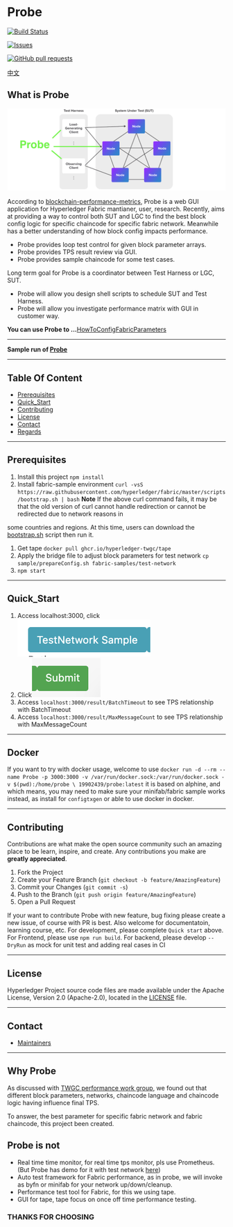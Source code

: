 # Probe

[![Build Status](https://dev.azure.com/yy19902439/yy19902439/_apis/build/status/SamYuan1990.Probe?branchName=main)](https://dev.azure.com/yy19902439/yy19902439/_build/latest?definitionId=8&branchName=main)

[![Issues](https://img.shields.io/github/issues/SamYuan1990/Probe?color=0088ff)](https://github.com/SamYuan1990/Probe/issues)

[![GitHub pull requests](https://img.shields.io/github/issues-pr/SamYuan1990/Probe?color=0088ff)](https://github.com/SamYuan1990/Probe/pulls)

[中文](README_ZH.MD)


## What is Probe

![Probe](/doc/Probe.png)

According to [blockchain-performance-metrics](https://www.hyperledger.org/learn/publications/blockchain-performance-metrics), Probe is a web GUI application for Hyperledger Fabric mantianer, user, research. Recently, aims at providing a way to control both SUT and LGC to find the best block config logic for specific chaincode for specific fabric network. Meanwhile has a better understanding of how block config impacts performance.

- Probe provides loop test control for given block parameter arrays.
- Probe provides TPS result review via GUI.
- Probe provides sample chaincode for some test cases.

Long term goal for Probe is a coordinator between Test Harness or LGC, SUT.

- Probe will allow you design shell scripts to schedule SUT and Test Harness.
- Probe will allow you investigate performance matrix with GUI in customer way.

**You can use Probe to ...**[HowToConfigFabricParameters](doc/HowToConfigFabricParameters.md)

---
**Sample run of [Probe](https://www.bilibili.com/video/BV1Kz4y1179L)**

---

## Table Of Content

* [Prerequisites](#prerequisites)
* [Quick_Start](#Quick_Start)
* [Contributing](#contributing)
* [License](#license)
* [Contact](#contact)
* [Regards](#thanks-for-choosing)

---
## Prerequisites
1. Install this project `npm install`
1. Install fabric-sample environment
`curl -vsS https://raw.githubusercontent.com/hyperledger/fabric/master/scripts/bootstrap.sh | bash`
**Note**
If the above curl command fails, it may be that the old version of curl cannot handle redirection or cannot be redirected due to network reasons in

some countries and regions. At this time, users can download the [bootstrap.sh](https://raw.githubusercontent.com/hyperledger/fabric/master/scripts/bootstrap.sh) script then run it.
1. Get tape `docker pull ghcr.io/hyperledger-twgc/tape`
1. Apply the bridge file to adjust block parameters for test network `cp sample/prepareConfig.sh fabric-samples/test-network`
1. `npm start`

---

## Quick_Start

1. Access localhost:3000, click ![TestNetworkSample](doc/quick_sample.png)
1. Click![submit](doc/quicksample2.png)
1. Access `localhost:3000/result/BatchTimeout` to see TPS relationship with BatchTimeout
1. Access `localhost:3000/result/MaxMessageCount` to see TPS relationship with MaxMessageCount

--- 

## Docker
If you want to try with docker usage, welcome to use
`docker run -d --rm --name Probe -p 3000:3000 -v /var/run/docker.sock:/var/run/docker.sock -v $(pwd):/home/probe \
  19902439/probe:latest`
it is based on alphine, and which means, you may need to make sure your minifab/fabric sample works instead, as install for `configtxgen` or able to use docker in docker.

---
## Contributing
Contributions are what make the open source community such an amazing place to be learn, inspire, and create. Any contributions you make are **greatly appreciated**.

1. Fork the Project
2. Create your Feature Branch (`git checkout -b feature/AmazingFeature`)
3. Commit your Changes (`git commit -s`)
4. Push to the Branch (`git push origin feature/AmazingFeature`)
5. Open a Pull Request

If your want to contribute Probe with new feature, bug fixing please create a new issue, of course with PR is best.
Also welcome for documentatoin, learning course, etc.
For development, please complete `Quick start` above.
For Frontend, please use `npm run build`.
For backend, please develop `--DryRun` as mock for unit test and adding real cases in CI

---
## License
Hyperledger Project source code files are made available under the Apache License, Version 2.0 (Apache-2.0), located in the [LICENSE](LICENSE) file.

---
## Contact

* [Maintainers](MAINTAINERS.md)

---

## Why Probe

As discussed with [TWGC performance work group](https://github.com/Hyperledger-TWGC/fabric-performance-wiki), we found out that different block parameters, networks, chaincode language and chaincode logic having influence final TPS.

To answer, the best parameter for specific fabric network and fabric chaincode, this project been created.

## Probe is not

- Real time time monitor, for real time tps monitor, pls use Prometheus. (But Probe has demo for it with test network [here](https://www.bilibili.com/video/BV1x54y1x78Z))
- Auto test framework for Fabric performance, as in probe, we will invoke as byfn or minifab for your network up/down/cleanup.
- Performance test tool for Fabric, for this we using tape.
- GUI for tape, tape focus on once off time performance testing.


### THANKS FOR CHOOSING


